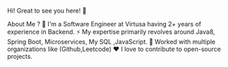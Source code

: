   Hi! Great to see you here!  👋

About Me ?
🏫 I'm a Software Engineer at Virtusa having 2+ years of experience in Backend.
⚡️ My expertise primarily revolves around Java8, Spring Boot, Microservices, My SQL ,JavaScript.
🔭 Worked with multiple organizations like (Github,Leetcode)
♥️ I love to contribute to open-source projects.

